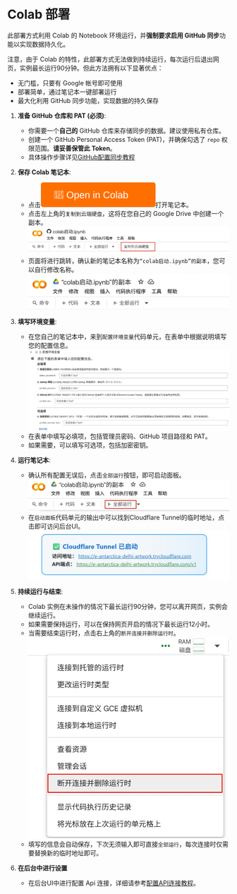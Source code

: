 # Colab 部署

此部署方式利用 Colab 的 Notebook 环境运行，并**强制要求启用 GitHub 同步**功能以实现数据持久化。

注意，由于 Colab 的特性，此部署方式无法做到持续运行，每次运行后退出网页，实例最长运行90分钟。但此方法拥有以下显著优点：

* 无门槛，只要有 Google 帐号即可使用
* 部署简单，通过笔记本一键部署运行
* 最大化利用 GitHub 同步功能，实现数据的持久保存


1. **准备 GitHub 仓库和 PAT (必须)**:
   
   * 你需要一个**自己的** GitHub 仓库来存储同步的数据。建议使用私有仓库。
   * 创建一个 GitHub Personal Access Token (PAT)，并确保勾选了 `repo` 权限范围。**请妥善保管此 Token**。
   * 具体操作步骤详见[GitHub配置同步教程](../GitHub/GitHub同步.md)

2. **保存 Colab 笔记本**:

   * 点击[![Open In Colab](202507131855.svg)](https://colab.research.google.com/github/dreamhartley/JimiHub/blob/main/doc/Deploy/Colab/colab启动.ipynb)打开笔记本。
   * 点击左上角的`复制到云端硬盘`，这将在您自己的 Google Drive 中创建一个副本。
     ![](image/1.0.jpg)
   * 页面将进行跳转，确认新的笔记本名称为`“colab启动.ipynb”的副本`，您可以自行修改名称。
     ![](image/1.1.jpg)

3. **填写环境变量**:

   * 在您自己的笔记本中，来到`配置环境变量`代码单元，在表单中根据说明填写您的配置信息。
     ![](image/2.0.jpg)
   * 在表单中填写必填项，包括管理员密码、GitHub 项目路径和 PAT。
   * 如果需要，可以填写可选项，包括加密密钥。

4. **运行笔记本**:

   * 确认所有配置无误后，点击`全部运行`按钮，即可启动面板。
     ![](image/2.1.jpg)
   * 在`启动面板`代码单元的输出中可以找到Cloudflare Tunnel的临时地址，点击即可访问后台UI。
     ![](image/2.2.jpg)

5. **持续运行与结束**:

   * Colab 实例在未操作的情况下最长运行90分钟，您可以离开网页，实例会继续运行。
   * 如果需要保持运行，可以在保持网页开启的情况下最长运行12小时。
   * 当需要结束运行时，点击右上角的`断开连接并删除运行时`。
     ![](image/3.0.jpg)
   * 填写的信息会自动保存，下次无须输入即可直接`全部运行`，每次连接时仅需要替换新的临时地址即可。

6. **在后台中进行设置**

   * 在后台UI中进行配置 Api 连接，详细请参考[配置API连接教程](../../Usage/配置API连接.md)。
